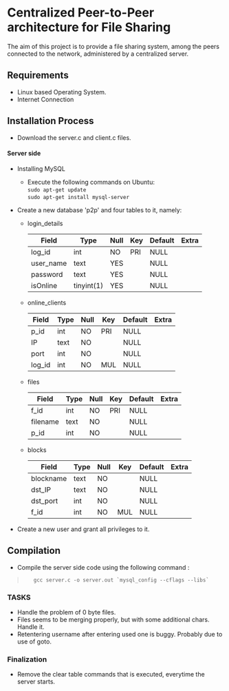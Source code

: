 # Centralized Peer-to-Peer architecture for File Sharing

The aim of this project is to provide a file sharing system, among the peers connected to the network, administered by a centralized server.

## Requirements
* Linux based Operating System.
* Internet Connection

## Installation Process

* Download the server.c and client.c files.

#### Server side
* Installing MySQL
    * Execute the following commands on Ubuntu: <br />
        `sudo apt-get update` <br />
        `sudo apt-get install mysql-server`

* Create a new database 'p2p' and four tables to it, namely:
    * login_details

        | Field     | Type       | Null | Key | Default | Extra |
        |-----------|------------|------|-----|---------|-------|
        | log_id    | int        | NO   | PRI | NULL    |       |
        | user_name | text       | YES  |     | NULL    |       |
        | password  | text       | YES  |     | NULL    |       |
        | isOnline  | tinyint(1) | YES  |     | NULL    |       |

    * online_clients

        | Field  | Type | Null | Key | Default | Extra |
        |--------|------|------|-----|---------|-------|
        | p_id   | int  | NO   | PRI | NULL    |       |
        | IP     | text | NO   |     | NULL    |       |
        | port   | int  | NO   |     | NULL    |       |
        | log_id | int  | NO   | MUL | NULL    |       |

    * files

        | Field    | Type | Null | Key | Default | Extra |
        |----------|------|------|-----|---------|-------|
        | f_id     | int  | NO   | PRI | NULL    |       |
        | filename | text | NO   |     | NULL    |       |
        | p_id     | int  | NO   |     | NULL    |       |

    * blocks

        | Field     | Type | Null | Key | Default | Extra |
        |-----------|------|------|-----|---------|-------|
        | blockname | text | NO   |     | NULL    |       |
        | dst_IP    | text | NO   |     | NULL    |       |
        | dst_port  | int  | NO   |     | NULL    |       |
        | f_id      | int  | NO   | MUL | NULL    |       |

* Create a new user and grant all privileges to it.

## Compilation
* Compile the server side code using the following command : <br />
>        gcc server.c -o server.out `mysql_config --cflags --libs`


### TASKS
- Handle the problem of 0 byte files.
- Files seems to be merging properly, but with some additional chars. Handle it.
- Retentering username after entering used one is buggy. Probably due to use of goto.

### Finalization
- Remove the clear table commands that is executed, everytime the server starts.